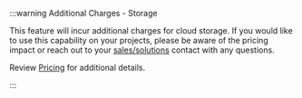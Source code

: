 :::warning Additional Charges - Storage

This feature will incur additional charges for cloud storage. If you would like to use this capability on your projects, please be aware of the pricing impact or reach out to your [sales/solutions](https://dolby.io/contact/) contact with any questions.

Review [Pricing](https://dolby.io/pricing/) for additional details.

:::
